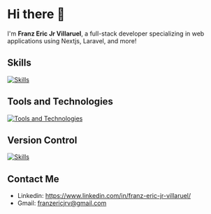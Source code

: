 # Hi there 👋

I'm **Franz Eric Jr Villaruel**, a full-stack developer specializing in web applications using Nextjs, Laravel, and more!

## Skills

[![Skills](https://skillicons.dev/icons?i=html,css,javascript,jquery,php,laravel,bootstrap,tailwind,ts,react,vuejs,nextjs,py,mysql,md,nodejs&theme=dark&perline=7)](https://skillicons.dev)

## Tools and Technologies
[![Tools and Technologies](https://skillicons.dev/icons?i=visualstudio,docker,git,linux,ubuntu,npm,postman,windows,vercel&theme=dark&perline=7)](https://skillicons.dev)

## Version Control
[![Skills](https://skillicons.dev/icons?i=github,gitlab,bitbucket&theme=dark)](https://skillicons.dev)

## Contact Me
- Linkedin: https://www.linkedin.com/in/franz-eric-jr-villaruel/
- Gmail: franzericjrv@gmail.com
